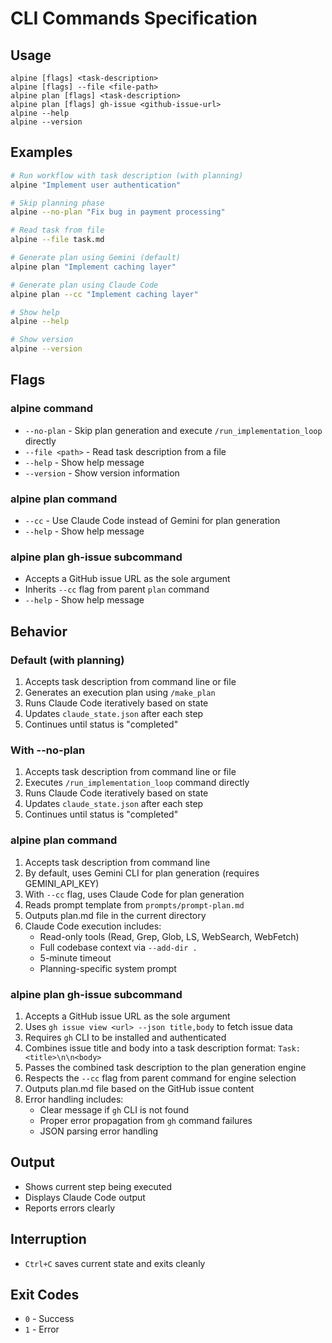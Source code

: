 # CLI Commands Specification

## Usage

```
alpine [flags] <task-description>
alpine [flags] --file <file-path>
alpine plan [flags] <task-description>
alpine plan [flags] gh-issue <github-issue-url>
alpine --help
alpine --version
```

## Examples

```bash
# Run workflow with task description (with planning)
alpine "Implement user authentication"

# Skip planning phase
alpine --no-plan "Fix bug in payment processing"

# Read task from file
alpine --file task.md

# Generate plan using Gemini (default)
alpine plan "Implement caching layer"

# Generate plan using Claude Code
alpine plan --cc "Implement caching layer"

# Show help
alpine --help

# Show version
alpine --version
```

## Flags

### alpine command
- `--no-plan` - Skip plan generation and execute `/run_implementation_loop` directly
- `--file <path>` - Read task description from a file
- `--help` - Show help message
- `--version` - Show version information

### alpine plan command
- `--cc` - Use Claude Code instead of Gemini for plan generation
- `--help` - Show help message

### alpine plan gh-issue subcommand
- Accepts a GitHub issue URL as the sole argument
- Inherits `--cc` flag from parent `plan` command
- `--help` - Show help message

## Behavior

### Default (with planning)
1. Accepts task description from command line or file
2. Generates an execution plan using `/make_plan`
3. Runs Claude Code iteratively based on state
4. Updates `claude_state.json` after each step
5. Continues until status is "completed"

### With --no-plan
1. Accepts task description from command line or file
2. Executes `/run_implementation_loop` command directly
3. Runs Claude Code iteratively based on state
4. Updates `claude_state.json` after each step
5. Continues until status is "completed"

### alpine plan command
1. Accepts task description from command line
2. By default, uses Gemini CLI for plan generation (requires GEMINI_API_KEY)
3. With `--cc` flag, uses Claude Code for plan generation
4. Reads prompt template from `prompts/prompt-plan.md`
5. Outputs plan.md file in the current directory
6. Claude Code execution includes:
   - Read-only tools (Read, Grep, Glob, LS, WebSearch, WebFetch)
   - Full codebase context via `--add-dir .`
   - 5-minute timeout
   - Planning-specific system prompt

### alpine plan gh-issue subcommand
1. Accepts a GitHub issue URL as the sole argument
2. Uses `gh issue view <url> --json title,body` to fetch issue data
3. Requires `gh` CLI to be installed and authenticated
4. Combines issue title and body into a task description format: `Task: <title>\n\n<body>`
5. Passes the combined task description to the plan generation engine
6. Respects the `--cc` flag from parent command for engine selection
7. Outputs plan.md file based on the GitHub issue content
8. Error handling includes:
   - Clear message if `gh` CLI is not found
   - Proper error propagation from `gh` command failures
   - JSON parsing error handling

## Output

- Shows current step being executed
- Displays Claude Code output
- Reports errors clearly

## Interruption

- `Ctrl+C` saves current state and exits cleanly

## Exit Codes

- `0` - Success
- `1` - Error